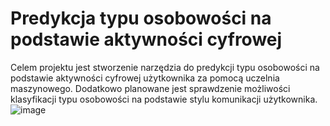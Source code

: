 # Predykcja typu osobowości na podstawie aktywności cyfrowej

Celem projektu jest stworzenie narzędzia do predykcji typu osobowości na podstawie aktywności cyfrowej użytkownika za pomocą uczelnia maszynowego. Dodatkowo planowane jest sprawdzenie możliwości klasyfikacji typu osobowości na podstawie stylu komunikacji użytkownika. 
![image](https://github.com/michalbaldyga/personality-type-prediction/assets/102356251/ce8abdcf-5f62-4381-9170-7717a23a3c1d)

